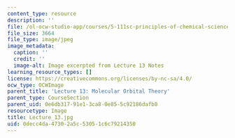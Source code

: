 ```yaml
---
content_type: resource
description: ''
file: /ol-ocw-studio-app/courses/5-111sc-principles-of-chemical-science-fall-2014/0decc4da47302a5c53051c6c79214350_Lecture_13.jpg
file_size: 3664
file_type: image/jpeg
image_metadata:
  caption: ''
  credit: ''
  image-alt: Image excerpted from Lecture 13 Notes
learning_resource_types: []
license: https://creativecommons.org/licenses/by-nc-sa/4.0/
ocw_type: OCWImage
parent_title: 'Lecture 13: Molecular Orbital Theory'
parent_type: CourseSection
parent_uid: 0e6db317-91e1-3ca8-0e85-5c92186dafb0
resourcetype: Image
title: Lecture_13.jpg
uid: 0decc4da-4730-2a5c-5305-1c6c79214350
---
```

